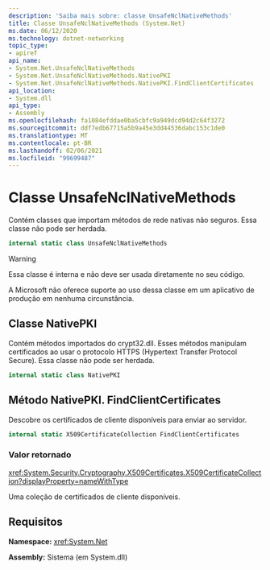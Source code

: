 ```yaml
---
description: 'Saiba mais sobre: classe UnsafeNclNativeMethods'
title: Classe UnsafeNclNativeMethods (System.Net)
ms.date: 06/12/2020
ms.technology: dotnet-networking
topic_type:
- apiref
api_name:
- System.Net.UnsafeNclNativeMethods
- System.Net.UnsafeNclNativeMethods.NativePKI
- System.Net.UnsafeNclNativeMethods.NativePKI.FindClientCertificates
api_location:
- System.dll
api_type:
- Assembly
ms.openlocfilehash: fa1084efddae0ba5cbfc9a949dcd94d2c64f3272
ms.sourcegitcommit: ddf7edb67715a5b9a45e3dd44536dabc153c1de0
ms.translationtype: MT
ms.contentlocale: pt-BR
ms.lasthandoff: 02/06/2021
ms.locfileid: "99699487"
---
```

# <a name="unsafenclnativemethods-class"></a>Classe UnsafeNclNativeMethods

Contém classes que importam métodos de rede nativas não seguros. Essa classe não pode ser herdada.

```csharp
internal static class UnsafeNclNativeMethods
```

> [!WARNING]
> Essa classe é interna e não deve ser usada diretamente no seu código.
>
> A Microsoft não oferece suporte ao uso dessa classe em um aplicativo de produção em nenhuma circunstância.

## <a name="nativepki-class"></a>Classe NativePKI

Contém métodos importados do crypt32.dll. Esses métodos manipulam certificados ao usar o protocolo HTTPS (Hypertext Transfer Protocol Secure). Essa classe não pode ser herdada.

```csharp
internal static class NativePKI
```

## <a name="nativepkifindclientcertificates-method"></a>Método NativePKI. FindClientCertificates

Descobre os certificados de cliente disponíveis para enviar ao servidor.

```csharp
internal static X509CertificateCollection FindClientCertificates
```

### <a name="return-value"></a>Valor retornado

<xref:System.Security.Cryptography.X509Certificates.X509CertificateCollection?displayProperty=nameWithType>

Uma coleção de certificados de cliente disponíveis.

## <a name="requirements"></a>Requisitos

**Namespace:** <xref:System.Net>

**Assembly:** Sistema (em System.dll)
